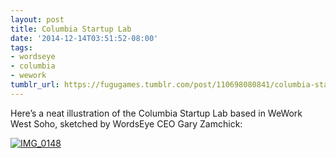 ```yaml
---
layout: post
title: Columbia Startup Lab
date: '2014-12-14T03:51:52-08:00'
tags:
- wordseye
- columbia
- wework
tumblr_url: https://fugugames.tumblr.com/post/110698080841/columbia-startup-lab
---
```

Here’s a neat illustration of the Columbia Startup Lab based in WeWork West Soho, sketched by WordsEye CEO Gary Zamchick:

[![IMG_0148](http://itshardtofondlepenguins.com/wp-content/uploads/2014/12/IMG_0148.jpg)](http://itshardtofondlepenguins.com/wp-content/uploads/2014/12/IMG_0148.jpg)

